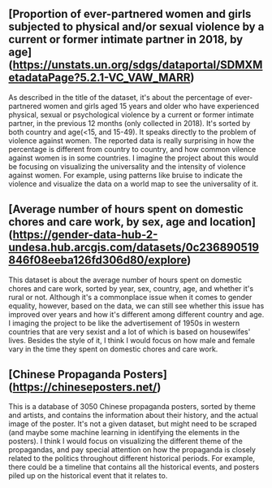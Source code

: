 ## [Proportion of ever-partnered women and girls subjected to physical and/or sexual violence by a current or former intimate partner in 2018, by age] (https://unstats.un.org/sdgs/dataportal/SDMXMetadataPage?5.2.1-VC_VAW_MARR)
As described in the title of the dataset, it's about the percentage of ever-partnered women and girls aged 15 years and older who have experienced physical, sexual or psychological violence by a current or former intimate partner, in the previous 12 months (only collected in 2018). It's sorted by both country and age(<15, and 15-49). It speaks directly to the problem of violence against women. The reported data is really surprising in how the percentage is different from country to country, and how common vilence against women is in some countries.
I imagine the project about this would be focusing on visualizing the universality and the intensity of violence against women. For example, using patterns like bruise to indicate the violence and visualize the data on a world map to see the universality of it.

## [Average number of hours spent on domestic chores and care work, by sex, age and location] (https://gender-data-hub-2-undesa.hub.arcgis.com/datasets/0c236890519846f08eeba126fd306d80/explore)
This dataset is about the average number of hours spent on domestic chores and care work, sorted by year, sex, country, age, and whether it's rural or not. Although it's a commonplace issue when it comes to gender equality, however, based on the data, we can still see whether this issue has improved over years and how it's different among different country and age.
I imaging the project to be like the advertisement of 1950s in western countries that are very sexist and a lot of which is based on housewifes' lives. Besides the style of it, I think I would focus on how male and female vary in the time they spent on domestic chores and care work.

## [Chinese Propaganda Posters] (https://chineseposters.net/)
This is a database of 3050 Chinese propaganda posters, sorted by theme and artists, and contains the information about their history, and the actual image of the poster. It's not a given dataset, but might need to be scraped (and maybe some machine learning in identifying the elements in the posters).
I think I would focus on visualizing the different theme of the propagandas, and pay special attention on how the propaganda is closely related to the politics throughout different historical periods. For example, there could be a timeline that contains all the historical events, and posters piled up on the historical event that it relates to.
